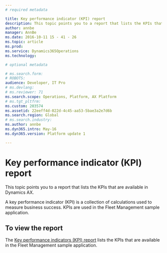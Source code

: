```yaml
---
# required metadata

title: Key performance indicator (KPI) report
description: This topic points you to a report that lists the KPIs that are available in Dynamics AX.
author: annbe
manager: AnnBe
ms.date: 2016-10-11 15 - 41 - 26
ms.topic: article
ms.prod: 
ms.service: Dynamics365Operations
ms.technology: 

# optional metadata

# ms.search.form: 
# ROBOTS: 
audience: Developer, IT Pro
# ms.devlang: 
# ms.reviewer: 71
ms.search.scope: Operations, Platform, AX Platform
# ms.tgt_pltfrm: 
ms.custom: 203574
ms.assetid: 22eeff4d-022d-4c45-aa53-5bae3a2e7d6b
ms.search.region: Global
# ms.search.industry: 
ms.author: annbe
ms.dyn365.intro: May-16
ms.dyn365.version: Platform update 1

---
```


# Key performance indicator (KPI) report

This topic points you to a report that lists the KPIs that are available in Dynamics AX.

A key performance indicator (KPI) is a collection of calculations used to measure business success. KPIs are used in the Fleet Management sample application.

## To view the report
The [Key performance indicators (KPI) report](https://mbs.microsoft.com/customersource/northamerica/AX/downloads/reports/axtechrefrep) lists the KPIs that are available in the Fleet Management sample application.

